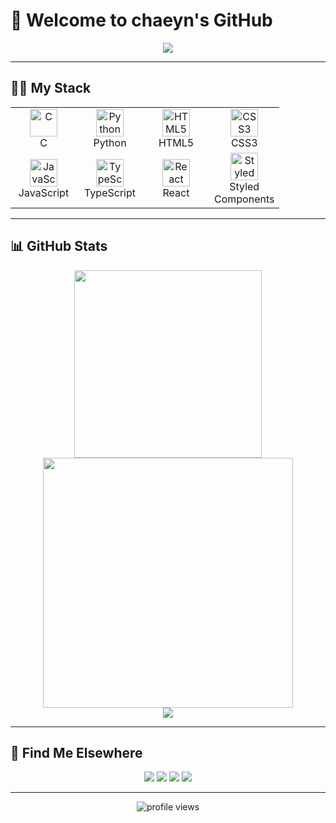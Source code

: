 # 🚀 Welcome to chaeyn's GitHub

<div align="center">
  <img src="https://capsule-render.vercel.app/api?type=waving&color=gradient&customColorList=2,19,20,21,22,25,27,28&height=220&section=header&text=chaeyn&fontSize=65&fontColor=fff&animation=fadeIn&fontAlignY=35" />
</div>

---

## 🧑‍💻 **My Stack**

<div align="center">
  <table>
    <tr>
      <td align="center" width="90"><img src="https://skillicons.dev/icons?i=c" width="44" height="44" alt="C" /><br>C</td>
      <td align="center" width="90"><img src="https://skillicons.dev/icons?i=python" width="44" height="44" alt="Python" /><br>Python</td>
      <td align="center" width="90"><img src="https://skillicons.dev/icons?i=html" width="44" height="44" alt="HTML5" /><br>HTML5</td>
      <td align="center" width="90"><img src="https://skillicons.dev/icons?i=css" width="44" height="44" alt="CSS3" /><br>CSS3</td>
    </tr>
    <tr>
      <td align="center" width="90"><img src="https://skillicons.dev/icons?i=js" width="44" height="44" alt="JavaScript" /><br>JavaScript</td>
      <td align="center" width="90"><img src="https://skillicons.dev/icons?i=ts" width="44" height="44" alt="TypeScript" /><br>TypeScript</td>
      <td align="center" width="90"><img src="https://skillicons.dev/icons?i=react" width="44" height="44" alt="React" /><br>React</td>
      <td align="center" width="90"><img src="https://skillicons.dev/icons?i=styledcomponents" width="44" height="44" alt="Styled Components" /><br>Styled Components</td>
    </tr>
  </table>
</div>

---

## 📊 **GitHub Stats**

<div align="center">
  <img width="300" src="https://github-readme-stats.vercel.app/api/top-langs/?username=chaeyn&langs_count=10&layout=compact&theme=onedark&hide_border=true" />
</div>
<div align="center">
  <img width="400" src="https://github-readme-streak-stats.herokuapp.com/?user=chaeyn&theme=onedark&hide_border=true" />
</div>
<div align="center">
  <img src="https://github-profile-trophy.vercel.app/?username=chaeyn&theme=onedark&no-frame=true&no-bg=true&row=1&column=4" />
</div>

---

## 🤝 **Find Me Elsewhere**

<div align="center">
  <a href="mailto:me@chaeyn.com"><img src="https://img.shields.io/badge/Gmail-22223b?style=for-the-badge&logo=gmail&logoColor=white"/></a>
  <a href="https://velog.io/@__chaeyn"><img src="https://img.shields.io/badge/Velog-22223b?style=for-the-badge&logo=velog&logoColor=white"/></a>
  <a href="https://chaeyn.notion.site"><img src="https://img.shields.io/badge/Notion-22223b?style=for-the-badge&logo=notion&logoColor=white"/></a>
  <a href="https://instagram.com/__chaeyn"><img src="https://img.shields.io/badge/Instagram-22223b?style=for-the-badge&logo=instagram&logoColor=white"/></a>
</div>

---

<p align="center">
  <img src="https://komarev.com/ghpvc/?username=chaeyn" alt="profile views"/>
</p>

